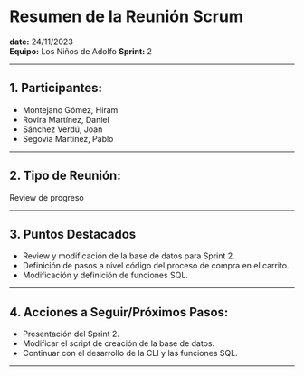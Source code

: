 # Resumen de la Reunión Scrum
**date:**      24/11/2023  
**Equipo:**     Los Niños de Adolfo 
**Sprint:**     2  

---

## 1. Participantes:
- Montejano Gómez, Hiram
- Rovira Martínez, Daniel
- Sánchez Verdú, Joan
- Segovia Martínez, Pablo

---

## 2. Tipo de Reunión:
Review de progreso

---

## 3. Puntos Destacados
- Review y modificación de la base de datos para Sprint 2.
- Definición de pasos a nivel código del proceso de compra en el carrito.
- Modificación y definición de funciones SQL.

---

## 4. Acciones a Seguir/Próximos Pasos:
- Presentación del Sprint 2.
- Modificar el script de creación de la base de datos.
- Continuar con el desarrollo de la CLI y las funciones SQL.

---